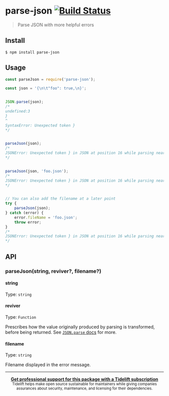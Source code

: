 # parse-json [![Build Status](https://travis-ci.org/sindresorhus/parse-json.svg?branch=master)](https://travis-ci.org/sindresorhus/parse-json)

> Parse JSON with more helpful errors


## Install

```
$ npm install parse-json
```


## Usage

```js
const parseJson = require('parse-json');

const json = '{\n\t"foo": true,\n}';


JSON.parse(json);
/*
undefined:3
}
^
SyntaxError: Unexpected token }
*/


parseJson(json);
/*
JSONError: Unexpected token } in JSON at position 16 while parsing near '{      "foo": true,}'
*/


parseJson(json, 'foo.json');
/*
JSONError: Unexpected token } in JSON at position 16 while parsing near '{      "foo": true,}' in foo.json
*/


// You can also add the filename at a later point
try {
	parseJson(json);
} catch (error) {
	error.fileName = 'foo.json';
	throw error;
}
/*
JSONError: Unexpected token } in JSON at position 16 while parsing near '{      "foo": true,}' in foo.json
*/
```

## API

### parseJson(string, reviver?, filename?)

#### string

Type: `string`

#### reviver

Type: `Function`

Prescribes how the value originally produced by parsing is transformed, before being returned. See [`JSON.parse` docs](https://developer.mozilla.org/en-US/docs/Web/JavaScript/Reference/Global_Objects/JSON/parse#Using_the_reviver_parameter
) for more.

#### filename

Type: `string`

Filename displayed in the error message.


---

<div align="center">
	<b>
		<a href="https://tidelift.com/subscription/pkg/npm-parse-json?utm_source=npm-parse-json&utm_medium=referral&utm_campaign=readme">Get professional support for this package with a Tidelift subscription</a>
	</b>
	<br>
	<sub>
		Tidelift helps make open source sustainable for maintainers while giving companies<br>assurances about security, maintenance, and licensing for their dependencies.
	</sub>
</div>
